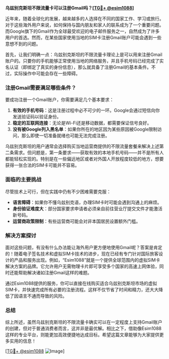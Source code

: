 **乌兹别克斯坦不限流量卡可以注册Gmail吗？[[TG💪+ @esim1088](https://t.me/s/esim1088)]**

近年来，随着全球化的发展，越来越多的人选择在不同的国家工作、学习或旅行。对于这些海外用户来说，如何保持与国内朋友和家人的联系成为了一个重要问题。而Google旗下的Gmail作为全球最受欢迎的电子邮件服务之一，自然成为了许多用户的首选。然而，在某些国家使用当地的SIM卡注册Gmail账户可能会遇到一些意想不到的问题。

首先，让我们明确一点：乌兹别克斯坦的不限流量卡理论上是可以用来注册Gmail账户的。只要你的手机能够正常使用当地的网络服务，并且手机号码已经完成了实名认证（即绑定了真实的身份信息），那么就具备了注册Gmail的基本条件。不过，实际操作中可能会存在一些障碍。

### 注册Gmail需要满足哪些条件？

要成功注册一个Gmail账户，你需要满足几个基本要求：

1. **有效的手机号码**：这是注册过程中必不可少的一环。Google会通过短信向你发送验证码以验证身份。
2. **稳定的互联网连接**：无论是Wi-Fi还是移动数据，都需要保证信号良好。
3. **没有被Google列入黑名单**：如果你所在的地区因为某些原因被Google限制访问，那么即使一切准备就绪也可能无法完成注册。

乌兹别克斯坦的用户通常会选择购买当地运营商提供的不限流量套餐来解决上述第二条需求。但问题是，第一条要求——获取有效的本地手机号码——并不是所有人都能轻松实现的。特别是在一些偏远地区或者对外国人开放程度较低的地方，想要获得一张合法的SIM卡可能并不容易。

### 面临的主要挑战

尽管技术上可行，但在实践中仍有不少困难需要克服：

- **语言障碍**：如果你不懂乌兹别克语，办理SIM卡时可能会遇到沟通上的麻烦。
- **身份验证难度大**：部分国家要求申请者必须亲自前往营业厅提交文件才能激活新号码。
- **运营商政策限制**：有些运营商可能会对非本国居民设置额外门槛。

### 解决方案探讨

面对这些问题，有没有什么办法能让海外用户更方便地使用Gmail呢？答案是肯定的！随着电子签名技术和虚拟SIM卡技术的进步，现在已经有专门针对国际旅客设计的产品和服务出现。例如，“Esim1088”就是一个提供全球范围内的虚拟SIM卡解决方案的品牌。它允许用户无需物理卡片即可享受多个国家的高速上网体验，同时还能帮助解决诸如注册Gmail这样的难题。

通过Esim1088提供的服务，你可以直接在线购买适合乌兹别克斯坦市场的虚拟SIM卡，并快速完成所有必要的注册流程。这样不仅节省了时间和精力，还大大降低了因语言不通而导致的风险。

### 总结

综上所述，虽然乌兹别克斯坦的不限流量卡确实可以在一定程度上支持Gmail账户的创建，但对于普通消费者而言，这并非是最优解。相比之下，借助像Esim1088这样的专业平台，则能更加高效便捷地达成目标。希望这篇文章能够为大家提供更多实用的信息！

[[TG💪+ @esim1088](https://t.me/s/esim1088) ![Image](https://i.postimg.cc/4NQfJmqS/Snipaste-2025-05-13-00-14-12.png)]